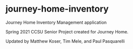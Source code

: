# journey-home-inventory
Journey Home Inventory Management application

Spring 2021 CCSU Senior Project created for Journey Home.

Updated by Matthew Koser, Tim Mele, and Paul Pasquarelli



